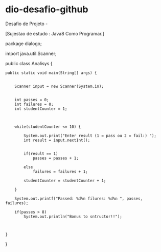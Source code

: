 # dio-desafio-github
Desafio de Projeto - 

[Sujestao de estudo : Java8 Como Programar.]

package dialogo;

import java.util.Scanner;

public class Analisys {

	public static void main(String[] args) {
		
		
		Scanner input = new Scanner(System.in);

		
		int passes = 0;
		int failures = 0;
		int studentCounter = 1;
	
		
		
		while(studentCounter <= 10) {
			
			System.out.print("Enter result (1 = pass ou 2 = fail:) ");
			int result = input.nextInt();
			
			
			if(result == 1) 
				passes = passes + 1;
			
			else 
				failures = failures + 1;
			
			studentCounter = studentCounter + 1;
			
		}
		
		System.out.printf("Passed: %d%n filures: %d%n ", passes, failures);
		
		if(passes > 8) 
			System.out.println("Bonus to sntructor!!");
		
		
		
	}

}
